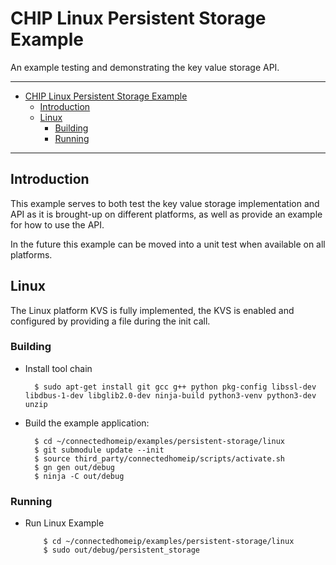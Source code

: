 ﻿# CHIP Linux Persistent Storage Example

An example testing and demonstrating the key value storage API.

<hr>

-   [CHIP Linux Persistent Storage Example](#chip-linux-persistent-storage-example)
    -   [Introduction](#introduction)
    -   [Linux](#linux)
        -   [Building](#building)
        -   [Running](#running)

<hr>

## Introduction

This example serves to both test the key value storage implementation and API as
it is brought-up on different platforms, as well as provide an example for how
to use the API.

In the future this example can be moved into a unit test when available on all
platforms.

## Linux

The Linux platform KVS is fully implemented, the KVS is enabled and configured
by providing a file during the init call.

### Building

-   Install tool chain

          $ sudo apt-get install git gcc g++ python pkg-config libssl-dev libdbus-1-dev libglib2.0-dev ninja-build python3-venv python3-dev unzip

-   Build the example application:

          $ cd ~/connectedhomeip/examples/persistent-storage/linux
          $ git submodule update --init
          $ source third_party/connectedhomeip/scripts/activate.sh
          $ gn gen out/debug
          $ ninja -C out/debug

### Running

-   Run Linux Example

            $ cd ~/connectedhomeip/examples/persistent-storage/linux
            $ sudo out/debug/persistent_storage
